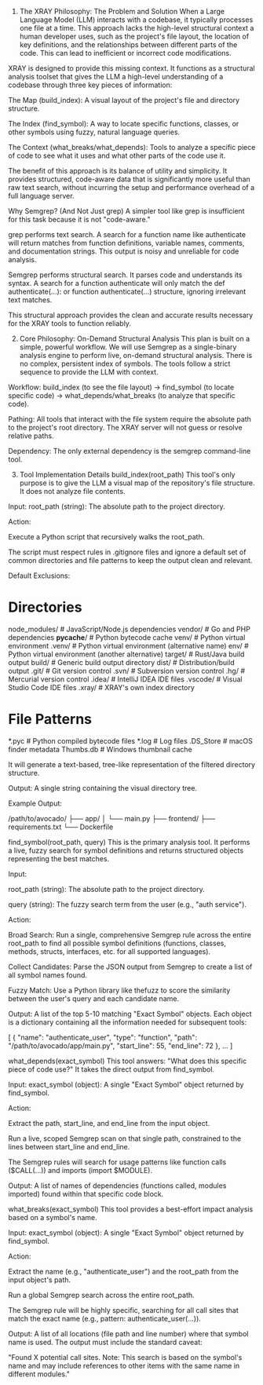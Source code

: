 1. The XRAY Philosophy: The Problem and Solution
When a Large Language Model (LLM) interacts with a codebase, it typically processes one file at a time. This approach lacks the high-level structural context a human developer uses, such as the project's file layout, the location of key definitions, and the relationships between different parts of the code. This can lead to inefficient or incorrect code modifications.

XRAY is designed to provide this missing context. It functions as a structural analysis toolset that gives the LLM a high-level understanding of a codebase through three key pieces of information:

The Map (build_index): A visual layout of the project's file and directory structure.

The Index (find_symbol): A way to locate specific functions, classes, or other symbols using fuzzy, natural language queries.

The Context (what_breaks/what_depends): Tools to analyze a specific piece of code to see what it uses and what other parts of the code use it.

The benefit of this approach is its balance of utility and simplicity. It provides structured, code-aware data that is significantly more useful than raw text search, without incurring the setup and performance overhead of a full language server.

Why Semgrep? (And Not Just grep)
A simpler tool like grep is insufficient for this task because it is not "code-aware."

grep performs text search. A search for a function name like authenticate will return matches from function definitions, variable names, comments, and documentation strings. This output is noisy and unreliable for code analysis.

Semgrep performs structural search. It parses code and understands its syntax. A search for a function authenticate will only match the def authenticate(...): or function authenticate(...) structure, ignoring irrelevant text matches.

This structural approach provides the clean and accurate results necessary for the XRAY tools to function reliably.

2. Core Philosophy: On-Demand Structural Analysis
This plan is built on a simple, powerful workflow. We will use Semgrep as a single-binary analysis engine to perform live, on-demand structural analysis. There is no complex, persistent index of symbols. The tools follow a strict sequence to provide the LLM with context.

Workflow: build_index (to see the file layout) -> find_symbol (to locate specific code) -> what_depends/what_breaks (to analyze that specific code).

Pathing: All tools that interact with the file system require the absolute path to the project's root directory. The XRAY server will not guess or resolve relative paths.

Dependency: The only external dependency is the semgrep command-line tool.

3. Tool Implementation Details
build_index(root_path)
This tool's only purpose is to give the LLM a visual map of the repository's file structure. It does not analyze file contents.

Input: root_path (string): The absolute path to the project directory.

Action:

Execute a Python script that recursively walks the root_path.

The script must respect rules in .gitignore files and ignore a default set of common directories and file patterns to keep the output clean and relevant.

Default Exclusions:

# Directories
node_modules/      # JavaScript/Node.js dependencies
vendor/            # Go and PHP dependencies
__pycache__/       # Python bytecode cache
venv/              # Python virtual environment
.venv/             # Python virtual environment (alternative name)
env/               # Python virtual environment (another alternative)
target/            # Rust/Java build output
build/             # Generic build output directory
dist/              # Distribution/build output
.git/              # Git version control
.svn/              # Subversion version control
.hg/               # Mercurial version control
.idea/             # IntelliJ IDEA IDE files
.vscode/           # Visual Studio Code IDE files
.xray/             # XRAY's own index directory

# File Patterns
*.pyc              # Python compiled bytecode files
*.log              # Log files
.DS_Store          # macOS finder metadata
Thumbs.db          # Windows thumbnail cache

It will generate a text-based, tree-like representation of the filtered directory structure.

Output: A single string containing the visual directory tree.

Example Output:

/path/to/avocado/
├── app/
│   └── main.py
├── frontend/
├── requirements.txt
└── Dockerfile

find_symbol(root_path, query)
This is the primary analysis tool. It performs a live, fuzzy search for symbol definitions and returns structured objects representing the best matches.

Input:

root_path (string): The absolute path to the project directory.

query (string): The fuzzy search term from the user (e.g., "auth service").

Action:

Broad Search: Run a single, comprehensive Semgrep rule across the entire root_path to find all possible symbol definitions (functions, classes, methods, structs, interfaces, etc. for all supported languages).

Collect Candidates: Parse the JSON output from Semgrep to create a list of all symbol names found.

Fuzzy Match: Use a Python library like thefuzz to score the similarity between the user's query and each candidate name.

Output: A list of the top 5-10 matching "Exact Symbol" objects. Each object is a dictionary containing all the information needed for subsequent tools:

[
  {
    "name": "authenticate_user",
    "type": "function",
    "path": "/path/to/avocado/app/main.py",
    "start_line": 55,
    "end_line": 72
  },
  ...
]

what_depends(exact_symbol)
This tool answers: "What does this specific piece of code use?" It takes the direct output from find_symbol.

Input: exact_symbol (object): A single "Exact Symbol" object returned by find_symbol.

Action:

Extract the path, start_line, and end_line from the input object.

Run a live, scoped Semgrep scan on that single path, constrained to the lines between start_line and end_line.

The Semgrep rules will search for usage patterns like function calls ($CALL(...)) and imports (import $MODULE).

Output: A list of names of dependencies (functions called, modules imported) found within that specific code block.

what_breaks(exact_symbol)
This tool provides a best-effort impact analysis based on a symbol's name.

Input: exact_symbol (object): A single "Exact Symbol" object returned by find_symbol.

Action:

Extract the name (e.g., "authenticate_user") and the root_path from the input object's path.

Run a global Semgrep search across the entire root_path.

The Semgrep rule will be highly specific, searching for all call sites that match the exact name (e.g., pattern: authenticate_user(...)).

Output: A list of all locations (file path and line number) where that symbol name is used. The output must include the standard caveat:

"Found X potential call sites. Note: This search is based on the symbol's name and may include references to other items with the same name in different modules."
